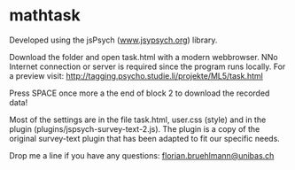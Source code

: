 # mathtask

Developed using the jsPsych (www.jsypsych.org) library.

Download the folder and open task.html with a modern webbrowser. NNo Internet connection or server is required since the program runs locally. For a preview visit: http://tagging.psycho.studie.li/projekte/ML5/task.html

Press SPACE once more a the end of block 2 to download the recorded data!

Most of the settings are in the file task.html, user.css (style) and in the plugin (plugins/jspsych-survey-text-2.js). The plugin is a copy of the original survey-text plugin that has been adapted to fit our specific needs. 

Drop me a line if you have any questions: florian.bruehlmann@unibas.ch
